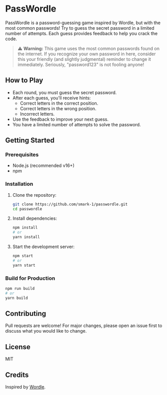 # PassWordle

PassWordle is a password-guessing game inspired by Wordle, but with the most common passwords! Try to guess the secret password in a limited number of attempts. Each guess provides feedback to help you crack the code.

> ⚠️ **Warning:** This game uses the most common passwords found on the internet. If you recognize your own password in here, consider this your friendly (and slightly judgmental) reminder to change it immediately. Seriously, "password123" is not fooling anyone!

## How to Play

- Each round, you must guess the secret password.
- After each guess, you'll receive hints:
  - Correct letters in the correct position.
  - Correct letters in the wrong position.
  - Incorrect letters.
- Use the feedback to improve your next guess.
- You have a limited number of attempts to solve the password.

## Getting Started

### Prerequisites

- Node.js (recommended v16+)
- npm

### Installation

1. Clone the repository:
   ```bash
   git clone https://github.com/smark-1/passwordle.git
   cd passwordle
   ```
2. Install dependencies:
   ```bash
   npm install
   # or
   yarn install
   ```
3. Start the development server:
   ```bash
   npm start
   # or
   yarn start
   ```

### Build for Production

```bash
npm run build
# or
yarn build
```

## Contributing

Pull requests are welcome! For major changes, please open an issue first to discuss what you would like to change.

## License

MIT

## Credits

Inspired by [Wordle](https://www.nytimes.com/games/wordle).
